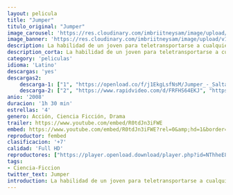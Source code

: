 ```yaml
---
layout: pelicula
title: "Jumper"
titulo_original: "Jumper"
image_carousel: 'https://res.cloudinary.com/imbriitneysam/image/upload/v1547078156/jumper-poster-min.jpg'
image_banner: 'https://res.cloudinary.com/imbriitneysam/image/upload/v1547078159/umper-banner-min.jpg'
description: La habilidad de un joven para teletransportarse a cualquier parte del mundo lo convierte en blanco de personas que desean matarlo y de otros parecidos a él.
description_corta: La habilidad de un joven para teletransportarse a cualquier parte del mundo lo convierte en blanco de personas que desean matarlo y de otros parecidos a él.
category: 'peliculas'
idioma: 'Latino'
descargas: 'yes'
descargas2:
    descarga-1: ["1", "https://openload.co/f/j1EkgLsfNsM/Jumper_-_Saltador_%282008%29.mp4", "https://www.google.com/s2/favicons?domain=openload.co","OpenLoad","https://res.cloudinary.com/imbriitneysam/image/upload/v1541473684/mexico.png", "Latino", "Full HD"]
    descarga-2: ["2", "https://www.rapidvideo.com/d/FRFHS64EKJ", "https://www.google.com/s2/favicons?domain=www.rapidvideo.com","RapidVideo","https://res.cloudinary.com/imbriitneysam/image/upload/v1541473684/mexico.png", "Latino", "Full HD"]
anio: '2008'
duracion: '1h 30 min'
estrellas: '4'
genero: Acción, Ciencia Ficción, Drama
trailer: https://www.youtube.com/embed/R0tdJn3iFWE
embed: https://www.youtube.com/embed/R0tdJn3iFWE?rel=0&amp;hd=1&border=0&wmode=opaque&enablejsapi=1&modestbranding=1&controls=1&showinfo=1
reproductor: fembed
clasificacion: '+7'
calidad: 'Full HD'
reproductores: ["https://player.openload.download/player.php?id=NThheE8vVlFPWUVQaGo2Y0JxclF0cmNuaEY4UThkbGEva2p3alp5dm9RRWx4d1RRTlVFYVFySzRQKzE2c2hyV2dSeFM4NHk1d1VuTnlWbkQrSXFFR3c9PQ"]
tags:
- Ciencia-Ficcion
twitter_text: Jumper
introduction: La habilidad de un joven para teletransportarse a cualquier parte del mundo lo convierte en blanco de personas que desean matarlo y de otros parecidos a él.
---
```












